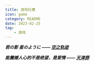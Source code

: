 ```yaml
---
title: 游戏吐槽
icon: game
category: README
date: 2023-02-25
tag:
    - 游戏
---
```


_**君の影 星のように —— [空之轨迹](空之轨迹.md)**_

_**能震撼人心的不是绝望，是爱情 —— [天津罪](天津罪.md)**_




